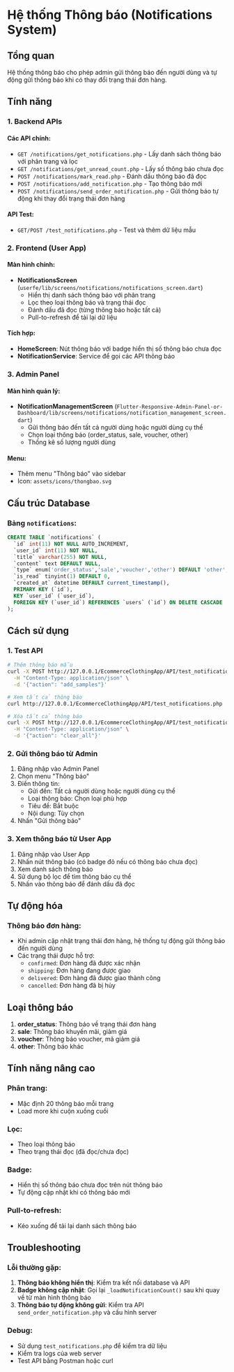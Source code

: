 # Hệ thống Thông báo (Notifications System)

## Tổng quan
Hệ thống thông báo cho phép admin gửi thông báo đến người dùng và tự động gửi thông báo khi có thay đổi trạng thái đơn hàng.

## Tính năng

### 1. Backend APIs

#### Các API chính:
- `GET /notifications/get_notifications.php` - Lấy danh sách thông báo với phân trang và lọc
- `GET /notifications/get_unread_count.php` - Lấy số thông báo chưa đọc
- `POST /notifications/mark_read.php` - Đánh dấu thông báo đã đọc
- `POST /notifications/add_notification.php` - Tạo thông báo mới
- `POST /notifications/send_order_notification.php` - Gửi thông báo tự động khi thay đổi trạng thái đơn hàng

#### API Test:
- `GET/POST /test_notifications.php` - Test và thêm dữ liệu mẫu

### 2. Frontend (User App)

#### Màn hình chính:
- **NotificationsScreen** (`userfe/lib/screens/notifications/notifications_screen.dart`)
  - Hiển thị danh sách thông báo với phân trang
  - Lọc theo loại thông báo và trạng thái đọc
  - Đánh dấu đã đọc (từng thông báo hoặc tất cả)
  - Pull-to-refresh để tải lại dữ liệu

#### Tích hợp:
- **HomeScreen**: Nút thông báo với badge hiển thị số thông báo chưa đọc
- **NotificationService**: Service để gọi các API thông báo

### 3. Admin Panel

#### Màn hình quản lý:
- **NotificationManagementScreen** (`Flutter-Responsive-Admin-Panel-or-Dashboard/lib/screens/notifications/notification_management_screen.dart`)
  - Gửi thông báo đến tất cả người dùng hoặc người dùng cụ thể
  - Chọn loại thông báo (order_status, sale, voucher, other)
  - Thống kê số lượng người dùng

#### Menu:
- Thêm menu "Thông báo" vào sidebar
- Icon: `assets/icons/thongbao.svg`

## Cấu trúc Database

### Bảng `notifications`:
```sql
CREATE TABLE `notifications` (
  `id` int(11) NOT NULL AUTO_INCREMENT,
  `user_id` int(11) NOT NULL,
  `title` varchar(255) NOT NULL,
  `content` text DEFAULT NULL,
  `type` enum('order_status','sale','voucher','other') DEFAULT 'other',
  `is_read` tinyint(1) DEFAULT 0,
  `created_at` datetime DEFAULT current_timestamp(),
  PRIMARY KEY (`id`),
  KEY `user_id` (`user_id`),
  FOREIGN KEY (`user_id`) REFERENCES `users` (`id`) ON DELETE CASCADE
);
```

## Cách sử dụng

### 1. Test API
```bash
# Thêm thông báo mẫu
curl -X POST http://127.0.0.1/EcommerceClothingApp/API/test_notifications.php \
  -H "Content-Type: application/json" \
  -d '{"action": "add_samples"}'

# Xem tất cả thông báo
curl http://127.0.0.1/EcommerceClothingApp/API/test_notifications.php

# Xóa tất cả thông báo
curl -X POST http://127.0.0.1/EcommerceClothingApp/API/test_notifications.php \
  -H "Content-Type: application/json" \
  -d '{"action": "clear_all"}'
```

### 2. Gửi thông báo từ Admin
1. Đăng nhập vào Admin Panel
2. Chọn menu "Thông báo"
3. Điền thông tin:
   - Gửi đến: Tất cả người dùng hoặc người dùng cụ thể
   - Loại thông báo: Chọn loại phù hợp
   - Tiêu đề: Bắt buộc
   - Nội dung: Tùy chọn
4. Nhấn "Gửi thông báo"

### 3. Xem thông báo từ User App
1. Đăng nhập vào User App
2. Nhấn nút thông báo (có badge đỏ nếu có thông báo chưa đọc)
3. Xem danh sách thông báo
4. Sử dụng bộ lọc để tìm thông báo cụ thể
5. Nhấn vào thông báo để đánh dấu đã đọc

## Tự động hóa

### Thông báo đơn hàng:
- Khi admin cập nhật trạng thái đơn hàng, hệ thống tự động gửi thông báo đến người dùng
- Các trạng thái được hỗ trợ:
  - `confirmed`: Đơn hàng đã được xác nhận
  - `shipping`: Đơn hàng đang được giao
  - `delivered`: Đơn hàng đã được giao thành công
  - `cancelled`: Đơn hàng đã bị hủy

## Loại thông báo

1. **order_status**: Thông báo về trạng thái đơn hàng
2. **sale**: Thông báo khuyến mãi, giảm giá
3. **voucher**: Thông báo voucher, mã giảm giá
4. **other**: Thông báo khác

## Tính năng nâng cao

### Phân trang:
- Mặc định 20 thông báo mỗi trang
- Load more khi cuộn xuống cuối

### Lọc:
- Theo loại thông báo
- Theo trạng thái đọc (đã đọc/chưa đọc)

### Badge:
- Hiển thị số thông báo chưa đọc trên nút thông báo
- Tự động cập nhật khi có thông báo mới

### Pull-to-refresh:
- Kéo xuống để tải lại danh sách thông báo

## Troubleshooting

### Lỗi thường gặp:
1. **Thông báo không hiển thị**: Kiểm tra kết nối database và API
2. **Badge không cập nhật**: Gọi lại `_loadNotificationCount()` sau khi quay về từ màn hình thông báo
3. **Thông báo tự động không gửi**: Kiểm tra API `send_order_notification.php` và cấu hình server

### Debug:
- Sử dụng `test_notifications.php` để kiểm tra dữ liệu
- Kiểm tra logs của web server
- Test API bằng Postman hoặc curl 
